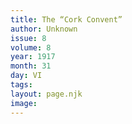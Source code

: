 ```yaml
---
title: The “Cork Convent”
author: Unknown
issue: 8
volume: 8
year: 1917
month: 31
day: VI
tags:
layout: page.njk
image:
---
```


